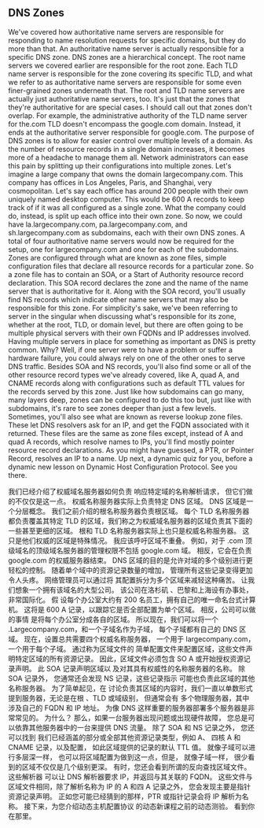 ## DNS Zones

We've covered how authoritative name servers are responsible for responding to name resolution requests for specific domains, but they do more than that. An authoritative name server is actually responsible for a specific DNS zone. DNS zones are a hierarchical concept. The root name servers we covered earlier are responsible for the root zone. Each TLD name server is responsible for the zone covering its specific TLD, and what we refer to as authoritative name servers are responsible for some even finer-grained zones underneath that. The root and TLD name servers are actually just authoritative name servers, too. It's just that the zones that they're authoritative for are special cases. I should call out that zones don't overlap. For example, the administrative authority of the TLD name server for the.com TLD doesn't encompass the google.com domain. Instead, it ends at the authoritative server responsible for google.com. The purpose of DNS zones is to allow for easier control over multiple levels of a domain. As the number of resource records in a single domain increases, it becomes more of a headache to manage them all. Network administrators can ease this pain by splitting up their configurations into multiple zones. Let's imagine a large company that owns the domain largecompany.com. This company has offices in Los Angeles, Paris, and Shanghai, very cosmopolitan. Let's say each office has around 200 people with their own uniquely named desktop computer. This would be 600 A records to keep track of if it was all configured as a single zone. What the company could do, instead, is split up each office into their own zone. So now, we could have la.largecompany.com, pa.largecompany.com, and sh.largecompany.com as subdomains, each with their own DNS zones. A total of four authoritative name servers would now be required for the setup, one for largecompany.com and one for each of the subdomains. Zones are configured through what are known as zone files, simple configuration files that declare all resource records for a particular zone. So a zone file has to contain an SOA, or a Start of Authority resource record declaration. This SOA record declares the zone and the name of the name server that is authoritative for it. Along with the SOA record, you'll usually find NS records which indicate other name servers that may also be responsible for this zone. For simplicity's sake, we've been referring to server in the singular when discussing what's responsible for its zone, whether at the root, TLD, or domain level, but there are often going to be multiple physical servers with their own FQDNs and IP addresses involved. Having multiple servers in place for something as important as DNS is pretty common. Why? Well, if one server were to have a problem or suffer a hardware failure, you could always rely on one of the other ones to serve DNS traffic. Besides SOA and NS records, you'll also find some or all of the other resource record types we've already covered, like A, quad A, and CNAME records along with configurations such as default TTL values for the records served by this zone. Just like how subdomains can go many, many layers deep, zones can be configured to do this too but, just like with subdomains, it's rare to see zones deeper than just a few levels. Sometimes, you'll also see what are known as reverse lookup zone files. These let DNS resolvers ask for an IP, and get the FQDN associated with it returned. These files are the same as zone files except, instead of A and quad A records, which resolve names to IPs, you'll find mostly pointer resource record declarations. As you might have guessed, a PTR, or Pointer Record, resolves an IP to a name. Up next, a dynamic quiz for you, before a dynamic new lesson on Dynamic Host Configuration Protocol. See you there.



我们已经介绍了权威域名服务器如何负责 响应特定域的名称解析请求， 但它们做的不仅仅是这一点。 权威名称服务器实际上负责特定 DNS 区域。 DNS 区域是一个分层概念。 我们之前介绍的根名称服务器负责根区域。 每个 TLD 名称服务器都负责覆盖其特定 TLD 的区域，我们称之为权威域名服务器的区域负责其下面的一些甚至更细的区域。 根和 TLD 名称服务器实际上也只是权威名称服务器。 这只是他们权威的区域是特殊情况。 我应该呼吁区域不重叠。 例如，对于 .com 顶级域名的顶级域名服务器的管理权限不包括 google.com 域。 相反，它会在负责 google.com 的权威服务器结束。 DNS 区域的目的是允许对域的多个级别进行更轻松的控制。 随着单个域中的资源记录数量的增加， 管理所有这些记录变得更加令人头疼。 网络管理员可以通过将 其配置拆分为多个区域来减轻这种痛苦。 让我们想象一个拥有该域名的大型公司。 该公司在洛杉矶 、巴黎和上海设有办事处，非常国际化。 假 设每个办公室大约有 200 名员工，拥有自己的唯一命名台式计算机。 这将是 600 A 记录，以跟踪它是否全部配置为单个区域。 相反，公司可以做的事情 是将每个办公室分成各自的区域。 所以现在，我们可以将一个 .Largecompany.com，和一个子域名作为子域， 每个子域都有自己的 DNS 区域。 现在，设置总共需要四个权威名称服务器， 一个用于 largecompany.com，一个用于每个子域。 通过称为区域文件的 简单配置文件来配置区域，这些文件声明特定区域的所有资源记录。 因此，区域文件必须包含 SO A 或开始授权资源记录声明。 此 SOA 记录声明区域以 及对其具有权威性的名称服务器的名称。 除 SOA 记录外， 您通常还会发现 NS 记录，这些记录指示 可能也负责此区域的其他名称服务器。 为了简单起见，在 讨论负责其区域的内容时，我们一直以单数形式提到服务器，无论是在根 、TLD 或域级别， 但通常会有 多个物理服务器，其中涉及自己的 FQDN 和 IP 地址。 为像 DNS 这样重要的服务器部署多个服务器是非常常见的。 为什么？ 那么，如果一台服务器出现问题或出现硬件故障， 您总是可以依靠其他服务器中的一台来提供 DNS 流量。 除了 SOA 和 NS 记录之外， 您还可以找到 我们已经涵盖的部分或全部其他资源记录类型，例如 A、 四核 A 和 CNAME 记录，以及配置， 如此区域提供的记录的默认 TTL 值。 就像子域可以进行多层深一样， 也可以将区域配置为做到这一点，但是， 就像子域一样， 很少看到的区域不仅仅是几个级别更深。 有时，您还会看到所谓的反向查找区域文件。 这些解析器 可以让 DNS 解析器要求 IP，并返回与其关联的 FQDN。 这些文件与区域文件相同，除了解析名称为 IP 的 A 和四 A 记录之外， 您会发现主要是指针资源记录声明。 正如您可能已经猜到的那样，PTR 或指针记录会将 IP 解析为名称。 接下来，为您介绍动态主机配置协议 的动态新课程之前的动态测验。 看到你在那里。